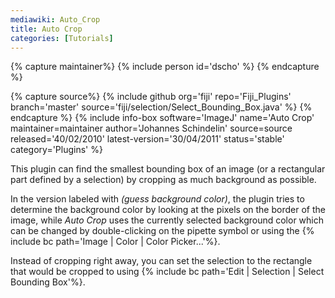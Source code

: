 ```yaml
---
mediawiki: Auto_Crop
title: Auto Crop
categories: [Tutorials]
---
```



{% capture maintainer%}
{% include person id='dscho' %}
{% endcapture %}

{% capture source%}
{% include github org='fiji' repo='Fiji\_Plugins' branch='master' source='fiji/selection/Select\_Bounding\_Box.java' %}
{% endcapture %}
{% include info-box software='ImageJ' name='Auto Crop' maintainer=maintainer author='Johannes Schindelin' source=source released='40/02/2010' latest-version='30/04/2011' status='stable' category='Plugins' %}

This plugin can find the smallest bounding box of an image (or a rectangular part defined by a selection) by cropping as much background as possible.

In the version labeled with *(guess background color)*, the plugin tries to determine the background color by looking at the pixels on the border of the image, while *Auto Crop* uses the currently selected background color which can be changed by double-clicking on the pipette symbol or using the {% include bc path='Image | Color | Color Picker...'%}.

Instead of cropping right away, you can set the selection to the rectangle that would be cropped to using {% include bc path='Edit | Selection | Select Bounding Box'%}.

 
